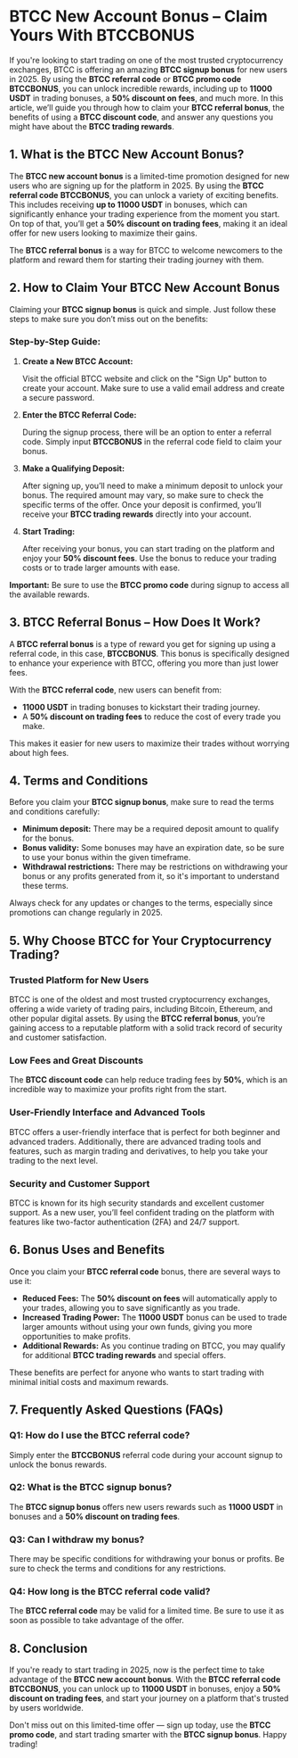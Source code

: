 <h1>BTCC New Account Bonus – Claim Yours With BTCCBONUS</h1>

<p>If you're looking to start trading on one of the most trusted cryptocurrency exchanges, BTCC is offering an amazing <strong>BTCC signup bonus</strong> for new users in 2025. By using the <strong>BTCC referral code</strong> or <strong>BTCC promo code</strong> <strong>BTCCBONUS</strong>, you can unlock incredible rewards, including up to <strong>11000 USDT</strong> in trading bonuses, a <strong>50% discount on fees</strong>, and much more. In this article, we’ll guide you through how to claim your <strong>BTCC referral bonus</strong>, the benefits of using a <strong>BTCC discount code</strong>, and answer any questions you might have about the <strong>BTCC trading rewards</strong>.</p>

  <h2>1. What is the BTCC New Account Bonus?</h2>
    <p>The <strong>BTCC new account bonus</strong> is a limited-time promotion designed for new users who are signing up for the platform in 2025. By using the <strong>BTCC referral code</strong> <strong>BTCCBONUS</strong>, you can unlock a variety of exciting benefits. This includes receiving <strong>up to 11000 USDT</strong> in bonuses, which can significantly enhance your trading experience from the moment you start. On top of that, you’ll get a <strong>50% discount on trading fees</strong>, making it an ideal offer for new users looking to maximize their gains.</p>
    <p>The <strong>BTCC referral bonus</strong> is a way for BTCC to welcome newcomers to the platform and reward them for starting their trading journey with them.</p>


<h2>2. How to Claim Your BTCC New Account Bonus</h2>
  <p>Claiming your <strong>BTCC signup bonus</strong> is quick and simple. Just follow these steps to make sure you don’t miss out on the benefits:</p>
    
  <h3>Step-by-Step Guide:</h3>
  <ol>
      <li><strong>Create a New BTCC Account:</strong>
            <p>Visit the official BTCC website and click on the "Sign Up" button to create your account. Make sure to use a valid email address and create a secure password.</p>
        </li>
        <li><strong>Enter the BTCC Referral Code:</strong>
            <p>During the signup process, there will be an option to enter a referral code. Simply input <strong>BTCCBONUS</strong> in the referral code field to claim your bonus.</p>
        </li>
        <li><strong>Make a Qualifying Deposit:</strong>
            <p>After signing up, you’ll need to make a minimum deposit to unlock your bonus. The required amount may vary, so make sure to check the specific terms of the offer. Once your deposit is confirmed, you’ll receive your <strong>BTCC trading rewards</strong> directly into your account.</p>
        </li>
        <li><strong>Start Trading:</strong>
            <p>After receiving your bonus, you can start trading on the platform and enjoy your <strong>50% discount fees</strong>. Use the bonus to reduce your trading costs or to trade larger amounts with ease.</p>
        </li>
    </ol>
    <p><strong>Important:</strong> Be sure to use the <strong>BTCC promo code</strong> during signup to access all the available rewards.</p>
<h2>3. BTCC Referral Bonus – How Does It Work?</h2>
<p>A <strong>BTCC referral bonus</strong> is a type of reward you get for signing up using a referral code, in this case, <strong>BTCCBONUS</strong>. This bonus is specifically designed to enhance your experience with BTCC, offering you more than just lower fees.</p>
<p>With the <strong>BTCC referral code</strong>, new users can benefit from:</p>
    <ul>
        <li><strong>11000 USDT</strong> in trading bonuses to kickstart their trading journey.</li>
        <li>A <strong>50% discount on trading fees</strong> to reduce the cost of every trade you make.</li>
    </ul>
    <p>This makes it easier for new users to maximize their trades without worrying about high fees.</p>
<h2>4. Terms and Conditions</h2>
<p>Before you claim your <strong>BTCC signup bonus</strong>, make sure to read the terms and conditions carefully:</p>
    <ul>
        <li><strong>Minimum deposit:</strong> There may be a required deposit amount to qualify for the bonus.</li>
        <li><strong>Bonus validity:</strong> Some bonuses may have an expiration date, so be sure to use your bonus within the given timeframe.</li>
        <li><strong>Withdrawal restrictions:</strong> There may be restrictions on withdrawing your bonus or any profits generated from it, so it's important to understand these terms.</li>
    </ul>
    <p>Always check for any updates or changes to the terms, especially since promotions can change regularly in 2025.</p>

  <h2>5. Why Choose BTCC for Your Cryptocurrency Trading?</h2>
  <h3>Trusted Platform for New Users</h3>
  <p>BTCC is one of the oldest and most trusted cryptocurrency exchanges, offering a wide variety of trading pairs, including Bitcoin, Ethereum, and other popular digital assets. By using the <strong>BTCC referral bonus</strong>, you’re gaining access to a reputable platform with a solid track record of security and customer satisfaction.</p>

  <h3>Low Fees and Great Discounts</h3>
    <p>The <strong>BTCC discount code</strong> can help reduce trading fees by <strong>50%</strong>, which is an incredible way to maximize your profits right from the start.</p>

  <h3>User-Friendly Interface and Advanced Tools</h3>
  <p>BTCC offers a user-friendly interface that is perfect for both beginner and advanced traders. Additionally, there are advanced trading tools and features, such as margin trading and derivatives, to help you take your trading to the next level.</p>

  <h3>Security and Customer Support</h3>
    <p>BTCC is known for its high security standards and excellent customer support. As a new user, you’ll feel confident trading on the platform with features like two-factor authentication (2FA) and 24/7 support.</p>

  <h2>6. Bonus Uses and Benefits</h2>
    <p>Once you claim your <strong>BTCC referral code</strong> bonus, there are several ways to use it:</p>
    <ul>
        <li><strong>Reduced Fees:</strong> The <strong>50% discount on fees</strong> will automatically apply to your trades, allowing you to save significantly as you trade.</li>
        <li><strong>Increased Trading Power:</strong> The <strong>11000 USDT</strong> bonus can be used to trade larger amounts without using your own funds, giving you more opportunities to make profits.</li>
        <li><strong>Additional Rewards:</strong> As you continue trading on BTCC, you may qualify for additional <strong>BTCC trading rewards</strong> and special offers.</li>
    </ul>
    <p>These benefits are perfect for anyone who wants to start trading with minimal initial costs and maximum rewards.</p>

  <h2>7. Frequently Asked Questions (FAQs)</h2>

  <h3>Q1: How do I use the BTCC referral code?</h3>
  <p>Simply enter the <strong>BTCCBONUS</strong> referral code during your account signup to unlock the bonus rewards.</p>

  <h3>Q2: What is the BTCC signup bonus?</h3>
  <p>The <strong>BTCC signup bonus</strong> offers new users rewards such as <strong>11000 USDT</strong> in bonuses and a <strong>50% discount on trading fees</strong>.</p>

  <h3>Q3: Can I withdraw my bonus?</h3>
  <p>There may be specific conditions for withdrawing your bonus or profits. Be sure to check the terms and conditions for any restrictions.</p>

  <h3>Q4: How long is the BTCC referral code valid?</h3>
    <p>The <strong>BTCC referral code</strong> may be valid for a limited time. Be sure to use it as soon as possible to take advantage of the offer.</p>

  <h2>8. Conclusion</h2>
  <p>If you're ready to start trading in 2025, now is the perfect time to take advantage of the <strong>BTCC new account bonus</strong>. With the <strong>BTCC referral code</strong> <strong>BTCCBONUS</strong>, you can unlock up to <strong>11000 USDT</strong> in bonuses, enjoy a <strong>50% discount on trading fees</strong>, and start your journey on a platform that's trusted by users worldwide.</p>
  <p>Don't miss out on this limited-time offer — sign up today, use the <strong>BTCC promo code</strong>, and start trading smarter with the <strong>BTCC signup bonus</strong>. Happy trading!</p>

</body>
</html>
